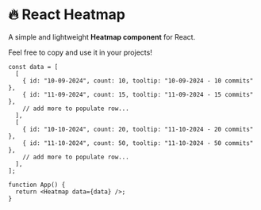 # 🔥 React Heatmap

A simple and lightweight **Heatmap component** for React.

Feel free to copy and use it in your projects!

```tsx
const data = [
  [
    { id: "10-09-2024", count: 10, tooltip: "10-09-2024 - 10 commits" },
    { id: "11-09-2024", count: 15, tooltip: "11-09-2024 - 15 commits" },
    // add more to populate row...
  ],
  [
    { id: "10-10-2024", count: 20, tooltip: "11-10-2024 - 20 commits" },
    { id: "11-10-2024", count: 50, tooltip: "11-10-2024 - 50 commits" },
    // add more to populate row...
  ],
];

function App() {
  return <Heatmap data={data} />;
}
```
